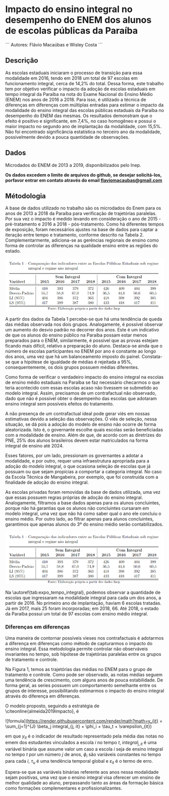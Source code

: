 # Impacto do ensino integral no desempenho do ENEM dos alunos de escolas públicas da Paraíba

´´´
Autores: Flávio Macaúbas e Wisley Costa
´´´

## Descrição

As escolas estaduais iniciaram o processo de transição para essa modalidade em 2016, tendo
em 2018 um total de 97 escolas em funcionamento integral, cerca de 14,2% do total. Dessa
forma, este trabalho tem por objetivo verificar o impacto da adoção de escolas estaduais
em tempo integral da Paraíba na nota do Exame Nacional do Ensino Médio (ENEM) nos
anos de 2016 a 2018. Para isso, é utilizado a técnica de diferenças em diferenças com
múltiplas entradas para estimar o impacto da modalidade do ensino integral das escolas
públicas estaduais da Paraíba no desempenho do ENEM das mesmas. Os resultados
demonstram que o efeito é positivo e significante, em 7,4%, no caso homogêneo e possui
o maior impacto no segundo ano de implantação da modalidade, com 15,5%. Não foi
encontrado significância estatística no terceiro ano da modalidade, possivelmente devido a
pouca quantidade de observações.


## Dados

Microdados do ENEM de 2013 a 2019, disponibilizados pelo Inep.

**Os dados excedem o limite de arquivos do github, se desejar solicitá-los, porfavor entrar em contato através do email flaviomacaubas@gmail.com**

## Métodologia

A base de dados utilizado no trabalho são os microdados do Enem para os anos de 2013 a 2018 da Paraíba para verificação de trajetórias paralelas. Por sua vez o impacto é medido levando em consideração o ano de 2015 - pré-tratamento e 2016 a 2018 - pós-tratamento. Como há diferentes tempos de exposição, foram necessários ajustes na base de dados para captar a iteração entre tempo e tratamento, conforme descrito na Tabela 2. Complementarmente, adiciona-se as gerências regionais de ensino como forma de controlar as diferenças na qualidade ensino entre as regiões do estado.

![tabela_1](https://github.com/FlavioMacaubas/Portfolio/blob/master/impacto-ensino-integral-pb/imagens/tabela_1.png)

A partir dos dados da Tabela 1 percebe-se que há uma tendência de queda das médias observada nos dois grupos. Analogamente, é possível observar um aumento do desvio padrão no decorrer dos anos. Este é um indicativo de que os alunos do ensino público na Paraíba possam estar menos preparados para o ENEM, similarmente, é possível que as provas estejam ficando mais difícil, relativo a preparação do aluno. Destaca-se ainda que o número de escolas participantes no ENEM por ano é constante ao longo dos anos, uma vez que há um balanceamento imposto do painel. Constata-se que a hipótese de igualdade de médias é rejeitada a 95\%, consequentemente, os dois grupos possuem médias diferentes.

Como forma de verificar o verdadeiro impacto do ensino integral na escolas de ensino médio estaduais na Paraíba se faz necessário checarmos o que teria acontecido com essas escolas acaso não tivessem se submetido ao modelo integral. Assim, precisamos de um contrafactual não observado, dado que não é possível obter o desempenho das escolas que adotaram ensino integral sem possíveis efeitos do tratamento.

A não presença de um contrafactual ideal pode gerar viés em nossas estimativas devido a seleção das observações. O viés de seleção, nessa situação, se dá pois a adoção do modelo de ensino não ocorre de forma aleatorizada. Isto é, o governante escolhe quais escolas serão beneficiadas com a modalidade de ensino. Além de que, de acordo com as diretrizes do PNE, 25\% dos alunos brasileiros devem estar matriculados na forma integral de ensino até 2024.

Esses fatores, por um lado, pressionam os governantes a adotar a modalidade, e por outro, requer uma infraestrutura apropriada para a adoção do modelo integral, o que ocasiona seleção de escolas que já possuam ou que sejam propícias a comportar a categoria integral. No caso da Escola Técnica de Mangabeira, por exemplo, que foi construída com a finalidade de adoção do ensino integral.

As escolas privadas foram removidas da base de dados utilizada, uma vez que essas possuem regras próprias de adoção do ensino integral. Analogamente, filtramos a base dados apenas para os alunos concluintes, porque não há garantias que os alunos não concluintes cursaram em modelo integral, uma vez que não há como saber qual o ano ele concluiu o ensino médio. Por outro lado, ao filtrar apenas para alunos concluintes, garantimos que apenas alunos do 3º do ensino médio serão contabilizados.

![tabela_2](https://github.com/FlavioMacaubas/Portfolio/blob/master/impacto-ensino-integral-pb/imagens/tabela_2.png)


Na \autoref{tab:expo_tempo_integral}, podemos observar a quantidade de escolas que ingressaram na modalidade integral para cada um dos anos, a partir de 2016. No primeiro ano de implantação, haviam 6 escolas tratadas. Já em 2017, mais 25 foram incorporadas; em 2018, 66. Até 2018, o estado da Paraíba possui um total de 97 escolas com ensino médio integral.

### Diferenças em diferenças

Uma maneira de contornar possíveis vieses nos contrafactuais é adotarmos a diferença em diferenças como método de capturarmos o impacto do ensino integral. Essa metodologia permite controlar não observáveis invariantes no tempo, sob hipótese de trajetórias paralelas entre os grupos de tratamento e controle.

Na Figura 1, temos as trajetórias das médias no ENEM para o grupo de tratamento e controle. Como pode ser observado, as notas médias seguem uma tendência de crescimento, com alguns anos de pouca estabilidade. De forma geral, as series possuem um comportamento semelhante entre os grupos de interesse, possibilitando estimarmos o impacto do ensino integral através do diferença em diferenças.


O modelo proposto,  seguindo a estratégia de \citeonline{almeida2019impacto}, é 

   
   ![formula](https://render.githubusercontent.com/render/math?math=y_{it} = \sum_{j=1}^{J} \beta_j integral_{j, it} + \phi_i + \tau_t + \varepsilon_{it})


em que $y_{it}$ é o indicador de resultado representado pela média das notas no emem dos estudantes vinculados a escola $i$ no tempo $t$, $integral_{j, it}$ é uma variável binária que assume valor um caso a escola $i$ seja de ensino integral no tempo $t$ por um número $j$ de anos, $\phi_{i}$ são variáveis constantes no tempo para cada $i$, $\tau_u$ é uma tendência temporal global e $\varepsilon_{it}$ é o termo de erro.  

Espera-se que as variáveis binárias referente aos anos nessa modalidade sejam positivas, uma vez que o ensino integral visa oferecer um ensino de melhor qualidade ao aluno, perpassando tanto as áreas da formação básica como formações complementares e profissionalizantes. 


